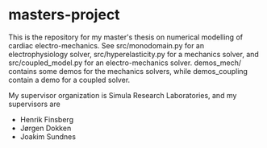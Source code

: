 # masters-project
This is the repository for my master's thesis on numerical modelling of cardiac electro-mechanics.
See src/monodomain.py for an electrophysiology solver, src/hyperelasticity.py for a mechanics solver, and src/coupled_model.py for an electro-mechanics solver.
demos_mech/ contains some demos for the mechanics solvers, while demos_coupling contain a demo for a coupled solver.

My supervisor organization is Simula Research Laboratories, and my supervisors are
* Henrik Finsberg
* Jørgen Dokken
* Joakim Sundnes
